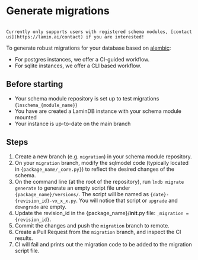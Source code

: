 # Generate migrations

```{warning}

Currently only supports users with registered schema modules, [contact us](https://lamin.ai/contact) if you are interested!
```

To generate robust migrations for your database based on [alembic](https://alembic.sqlalchemy.org/en/latest/):

- For postgres instances, we offer a CI-guided workflow.
- For sqlite instances, we offer a CLI based workflow.

## Before starting

- Your schema module repository is set up to test migrations (`lnschema_{module_name}`)
- You have are created a LaminDB instance with your schema module mounted
- Your instance is up-to-date on the main branch

## Steps

1. Create a new branch (e.g. `migration`) in your schema module repository.
2. On your `migration` branch, modify the sqlmodel code (typically located in `{package_name/_core.py}`) to reflect the desired changes of the schema.
3. On the command line (at the root of the repository), run `lndb migrate generate` to generate an empty script file under `{package_name}/versions/`. The script will be named as `{date}-{revision_id}-vx_x_x.py`. You will notice that script or `upgrade` and `downgrade` are empty.
4. Update the revision_id in the {package_name}/**init**.py file: `_migration = {revision_id}`.
5. Commit the changes and push the `migration` branch to remote.
6. Create a Pull Request from the `migration` branch, and inspect the CI results.
7. CI will fail and prints out the migration code to be added to the migration script file.
